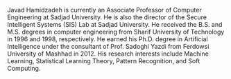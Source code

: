 Javad Hamidzadeh is currently an Associate Professor of Computer Engineering at Sadjad University. He is also the director of the Secure Intelligent Systems (SIS) Lab at Sadjad University. He received the B.S. and M.S. degrees in computer engineering from Sharif University of Technology in 1996 and 1998, respectively. He earned his Ph.D. degree in Artificial Intelligence under the consultant of Prof. Sadoghi Yazdi from Ferdowsi University of Mashhad in 2012. His research interests include Machine Learning, Statistical Learning Theory, Pattern Recognition, and Soft Computing.
